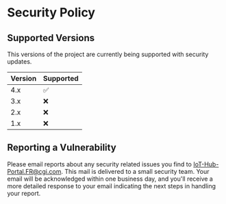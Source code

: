 # Security Policy

## Supported Versions

This versions of the project are currently being supported with security updates.

| Version | Supported          |
| ------- | ------------------ |
| 4.x     | :white_check_mark: |
| 3.x     | :x: |
| 2.x     | :x: |
| 1.x     | :x: |

## Reporting a Vulnerability

Please email reports about any security related issues you find to IoT-Hub-Portal.FR@cgi.com. 
This mail is delivered to a small security team. Your email will be acknowledged within one business day, and you'll receive a more detailed response to your email indicating the next steps in handling your report.
